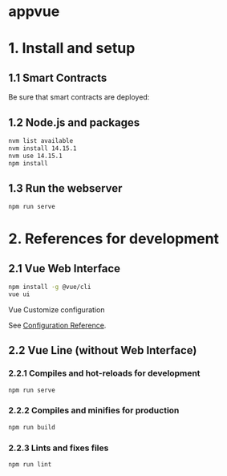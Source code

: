 # appvue


# 1. Install and setup

## 1.1 Smart Contracts

Be sure that smart contracts are deployed:

## 1.2 Node.js and packages

```bash
nvm list available
nvm install 14.15.1
nvm use 14.15.1
npm install
```

## 1.3 Run the webserver

```bash
npm run serve
```


# 2. References for development



## 2.1 Vue Web Interface

```bash
npm install -g @vue/cli
vue ui
```

Vue Customize configuration

See [Configuration Reference](https://cli.vuejs.org/config/).

## 2.2 Vue Line (without Web Interface)

### 2.2.1 Compiles and hot-reloads for development

```bash
npm run serve
```

### 2.2.2  Compiles and minifies for production

```bash
npm run build
```

### 2.2.3 Lints and fixes files

```bash
npm run lint
```
